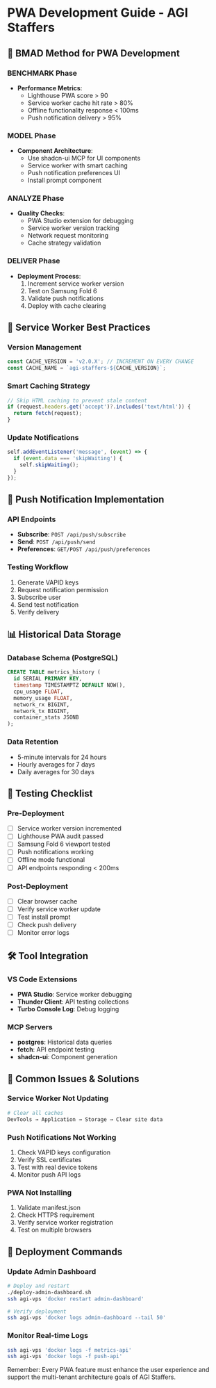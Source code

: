 # PWA Development Guide - AGI Staffers

## 🎯 BMAD Method for PWA Development

### BENCHMARK Phase
- **Performance Metrics**:
  - Lighthouse PWA score > 90
  - Service worker cache hit rate > 80%
  - Offline functionality response < 100ms
  - Push notification delivery > 95%

### MODEL Phase
- **Component Architecture**:
  - Use shadcn-ui MCP for UI components
  - Service worker with smart caching
  - Push notification preferences UI
  - Install prompt component

### ANALYZE Phase
- **Quality Checks**:
  - PWA Studio extension for debugging
  - Service worker version tracking
  - Network request monitoring
  - Cache strategy validation

### DELIVER Phase
- **Deployment Process**:
  1. Increment service worker version
  2. Test on Samsung Fold 6
  3. Validate push notifications
  4. Deploy with cache clearing

## 📱 Service Worker Best Practices

### Version Management
```javascript
const CACHE_VERSION = 'v2.0.X'; // INCREMENT ON EVERY CHANGE
const CACHE_NAME = `agi-staffers-${CACHE_VERSION}`;
```

### Smart Caching Strategy
```javascript
// Skip HTML caching to prevent stale content
if (request.headers.get('accept')?.includes('text/html')) {
  return fetch(request);
}
```

### Update Notifications
```javascript
self.addEventListener('message', (event) => {
  if (event.data === 'skipWaiting') {
    self.skipWaiting();
  }
});
```

## 🔔 Push Notification Implementation

### API Endpoints
- **Subscribe**: `POST /api/push/subscribe`
- **Send**: `POST /api/push/send`
- **Preferences**: `GET/POST /api/push/preferences`

### Testing Workflow
1. Generate VAPID keys
2. Request notification permission
3. Subscribe user
4. Send test notification
5. Verify delivery

## 📊 Historical Data Storage

### Database Schema (PostgreSQL)
```sql
CREATE TABLE metrics_history (
  id SERIAL PRIMARY KEY,
  timestamp TIMESTAMPTZ DEFAULT NOW(),
  cpu_usage FLOAT,
  memory_usage FLOAT,
  network_rx BIGINT,
  network_tx BIGINT,
  container_stats JSONB
);
```

### Data Retention
- 5-minute intervals for 24 hours
- Hourly averages for 7 days
- Daily averages for 30 days

## 🧪 Testing Checklist

### Pre-Deployment
- [ ] Service worker version incremented
- [ ] Lighthouse PWA audit passed
- [ ] Samsung Fold 6 viewport tested
- [ ] Push notifications working
- [ ] Offline mode functional
- [ ] API endpoints responding < 200ms

### Post-Deployment
- [ ] Clear browser cache
- [ ] Verify service worker update
- [ ] Test install prompt
- [ ] Check push delivery
- [ ] Monitor error logs

## 🛠️ Tool Integration

### VS Code Extensions
- **PWA Studio**: Service worker debugging
- **Thunder Client**: API testing collections
- **Turbo Console Log**: Debug logging

### MCP Servers
- **postgres**: Historical data queries
- **fetch**: API endpoint testing
- **shadcn-ui**: Component generation

## 📝 Common Issues & Solutions

### Service Worker Not Updating
```bash
# Clear all caches
DevTools → Application → Storage → Clear site data
```

### Push Notifications Not Working
1. Check VAPID keys configuration
2. Verify SSL certificates
3. Test with real device tokens
4. Monitor push API logs

### PWA Not Installing
1. Validate manifest.json
2. Check HTTPS requirement
3. Verify service worker registration
4. Test on multiple browsers

## 🚀 Deployment Commands

### Update Admin Dashboard
```bash
# Deploy and restart
./deploy-admin-dashboard.sh
ssh agi-vps 'docker restart admin-dashboard'

# Verify deployment
ssh agi-vps 'docker logs admin-dashboard --tail 50'
```

### Monitor Real-time Logs
```bash
ssh agi-vps 'docker logs -f metrics-api'
ssh agi-vps 'docker logs -f push-api'
```

Remember: Every PWA feature must enhance the user experience and support the multi-tenant architecture goals of AGI Staffers.